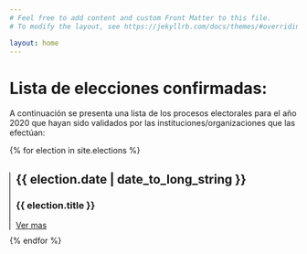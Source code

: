 ```yaml
---
# Feel free to add content and custom Front Matter to this file.
# To modify the layout, see https://jekyllrb.com/docs/themes/#overriding-theme-defaults

layout: home
---
```



<style type="text/css">
  .election {
    border: 1px solid black;
    border-width: 0px 0px 0px 1px ;
    margin: 10px 0px 10px 0px;
    padding: 0px 0px 0px 10px;
  }
</style>

<h1>Lista de elecciones confirmadas:</h1>

<p>A continuación se presenta una lista de los procesos electorales para el año 2020 que hayan sido validados por las instituciones/organizaciones que las efectúan:</p>

{% for election in site.elections %}
<article class="election">
  <h2>{{ election.date | date_to_long_string }}</h2>
  <h3>{{ election.title }}</h3>
  <a href="{{ election.url  | prepend: site.baseurl }}"> Ver mas</a>
</article>
{% endfor %}
